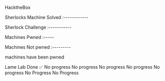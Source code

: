 HacktheBox 

Sherlocks Machine Solved :------------



Sherlock Challenge :-----------





Machines Pwned :-----



Machines Not pwned :---------


machines have been pwned

Lame Lab Done ✅
No progress
No progress
No progress
No progress
No progress
No Progress
No Progress
